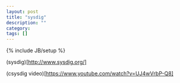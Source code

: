 ```yaml
---
layout: post
title: "sysdig"
description: ""
category: 
tags: []
---
```

{% include JB/setup %}



(sysdig)[http://www.sysdig.org/]


(csysdig video)[https://www.youtube.com/watch?v=UJ4wVrbP-Q8]

